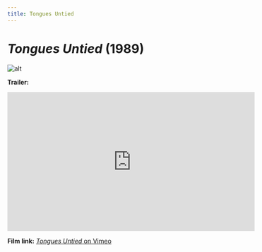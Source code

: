 ```yaml
---
title: Tongues Untied
---
```

# *Tongues Untied* (1989)

![alt](https://images.static-bluray.com/movies/covers/256207_front.jpg?t=1573671560)

**Trailer:**
<iframe width="560" height="315" src="https://www.youtube.com/embed/S2T0UdNaWlo" frameborder="0" allow="accelerometer; autoplay; clipboard-write; encrypted-media; gyroscope; picture-in-picture" allowfullscreen></iframe>

**Film link:** [*Tongues Untied* on Vimeo](https://vimeo.com/ondemand/tonguesuntied)

